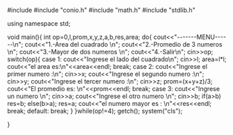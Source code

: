 #include <iostream>
#include "conio.h"
#include "math.h"
#include "stdlib.h"

using namespace std;

void main(){
int op=0,l,prom,x,y,z,a,b,res,area;
do{
cout<<"-------MENU------\n";
cout<<"1.-Area del cuadrado \n";
cout<<"2.-Promedio de 3 numeros \n";
cout<<"3.-Mayor de dos numeros \n";
cout<<"4.-Salir\n";
cin>>op;
switch(op){
case 1: cout<<"Ingrese el lado del cuadrado\n";
	cin>>l;
	area=l*l;
	cout<<"el area es:\n"<<area<<endl;
	break;
case 2: cout<<"Ingrese el primer numero :\n";
		cin>>x;
		cout<<"Ingrese el segundo numero :\n";
		cin>>y;
		cout<<"Ingrese el tercer numero :\n";
		cin>>z;
		prom=(x+y+z)/3;
		cout<<"El promedio es: \n"<<prom<<endl;
		break;
case 3: cout<<"Ingrese un numero \n";
		cin>>a;
		cout<<"Ingrese el otro numero \n";
		cin>>b;
		if(a>b)
			res=b;
		else(b>a);
			res=a;
		cout<<"el numero mayor es : \n"<<res<<endl;
		break;
default: break;
}
}while(op!=4);
getch();
system("cls");


}
